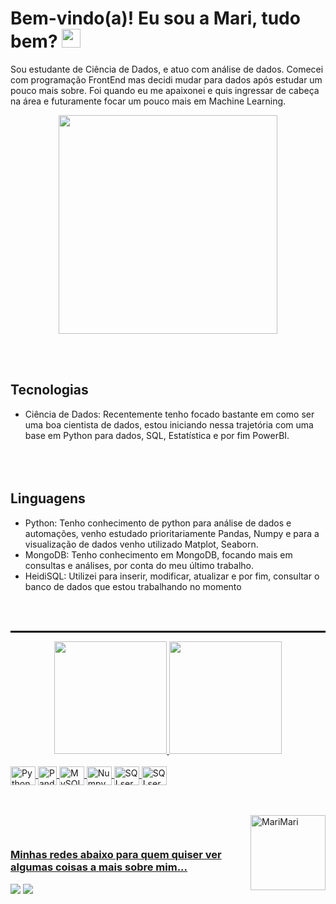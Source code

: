 <h1>
  Bem-vindo(a)! Eu sou a Mari, tudo bem?
  <img src="https://emojis.slackmojis.com/emojis/images/1643514738/7421/typingcat.gif?1643514738" width="30"/>
</h1>

Sou estudante de Ciência de Dados, e atuo com análise de dados. Comecei com programação FrontEnd mas decidi mudar para dados após estudar um pouco mais sobre. Foi quando eu me apaixonei e quis ingressar de cabeça na área e futuramente focar um pouco mais em Machine Learning.

<div align="center">
  <img height="350" src="https://64.media.tumblr.com/633c193485d751929ce27dfce436896b/23bc468b2e6033be-67/s400x600/fd99df9a0633cbc2c2b9d5c684b8ef5f25052102.gif" />
</div>


<br></br>
## <strong>Tecnologias</strong>
- Ciência de Dados: Recentemente tenho focado bastante em como ser uma boa cientista de dados, estou iniciando nessa trajetória com uma base em Python para dados, SQL, Estatística e por fim PowerBI.
<br></br>
<br></br>
## <strong>Linguagens</strong>
- Python: Tenho conhecimento de python para análise de dados e automações, venho estudado prioritariamente Pandas, Numpy e para a visualização de dados venho utilizado Matplot, Seaborn.
- MongoDB: Tenho conhecimento em MongoDB, focando mais em consultas e análises, por conta do meu último trabalho.
- HeidiSQL: Utilizei para inserir, modificar, atualizar e por fim, consultar o banco de dados que estou trabalhando no momento 

<br></br>
<hr style="border: 1px solid black;">


 <div align='center'>
   <a href="https://github.com/MariMari-Pacini">
   <img height="180em" src="https://github-readme-stats.vercel.app/api?username=MariMari-Pacini&show_icons=true&theme=radical&include_all_commits=true&count_private=true"/>
   <img height="180em" src="https://github-readme-stats.vercel.app/api/top-langs/?username=MariMari-Pacini&layout=compact&langs_count=6&theme=radical"/>

</div>
<div style="display: inline_block"><br>
  <img align="center" alt="Python" height="30" width="40" src="https://cdn.jsdelivr.net/gh/devicons/devicon/icons/python/python-original.svg">
  <img align="center" alt="Pandas" height="30" width"40" src="https://cdn.jsdelivr.net/gh/devicons/devicon/icons/pandas/pandas-original.svg">
  <img align="center" alt="MySQL" height="30" width="40" src="https://cdn.jsdelivr.net/gh/devicons/devicon/icons/mysql/mysql-original.svg">
  <img align="center" alt="Numpy" height="30" width="40" src="https://cdn.jsdelivr.net/gh/devicons/devicon/icons/numpy/numpy-original.svg">
  <img align="center" alt="SQLserver" height="30" width="40" src="https://cdn.jsdelivr.net/gh/devicons/devicon/icons/microsoftsqlserver/microsoftsqlserver-plain.svg"/>
  <img align="center" alt="SQLserver" height="30" width="40" src="https://cdn.jsdelivr.net/gh/devicons/devicon/icons/postgresql/postgresql-original.svg"/>
          
          
  
 <br></br>
  <img align="right" alt="MariMari" height="120" width="120" src="https://cdn.discordapp.com/attachments/1061713662487834724/1082791257853677698/asasasas.gif">
</div>
 
 <br>
 
  ### Minhas redes abaixo para quem quiser ver algumas coisas a mais sobre mim...
 
<div> 

  <a href="https://www.linkedin.com/in/marianapacini-dataanalyst" target="_blank"><img src="https://img.shields.io/badge/-LinkedIn-%230077B5?style=for-the-badge&logo=linkedin&logoColor=white" target="_blank"></a> 
  <a href = "marimari.pacini@gmail.com"><img src="https://img.shields.io/badge/-Gmail-%23333?style=for-the-badge&logo=gmail&logoColor=white" target="_blank"></a>
 
 

</div>
